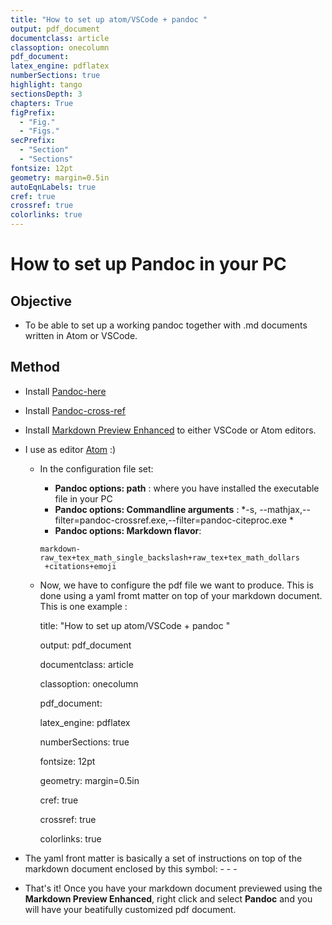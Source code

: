 ```yaml
---
title: "How to set up atom/VSCode + pandoc "
output: pdf_document
documentclass: article
classoption: onecolumn
pdf_document:
latex_engine: pdflatex
numberSections: true
highlight: tango
sectionsDepth: 3
chapters: True
figPrefix:
  - "Fig."
  - "Figs."
secPrefix:
  - "Section"
  - "Sections"
fontsize: 12pt
geometry: margin=0.5in
autoEqnLabels: true
cref: true
crossref: true
colorlinks: true
---
```


# How to set up Pandoc in your PC
## Objective

- To be able to set up a working pandoc together with .md documents written in Atom or VSCode.

## Method

- Install [Pandoc-here](https://pandoc.org/installing.html)
- Install [Pandoc-cross-ref](https://github.com/lierdakil/pandoc-crossref/releases/tag/v0.3.6.1b)
- Install [Markdown Preview Enhanced](https://shd101wyy.github.io/markdown-preview-enhanced/#/?id=installation) to either VSCode or Atom editors.
- I use as editor [Atom](https://atom.io/) :) 
  - In the configuration file set:
      - **Pandoc options: path** : where you have installed the executable file in your PC
      -  **Pandoc options: Commandline arguments** : *-s, --mathjax,--filter=pandoc-crossref.exe,--filter=pandoc-citeproc.exe *
      -  **Pandoc options: Markdown flavor**:

        markdown-raw_tex+tex_math_single_backslash+raw_tex+tex_math_dollars
         +citations+emoji

  - Now, we have to configure the pdf file we want to produce. This is done using a yaml fromt matter on top of your markdown document. This is one example :

      title: "How to set up atom/VSCode + pandoc "

      output: pdf_document

      documentclass: article

      classoption: onecolumn

      pdf_document:

      latex_engine: pdflatex

      numberSections: true

      fontsize: 12pt

      geometry: margin=0.5in

      cref: true

      crossref: true

      colorlinks: true

-  The yaml front matter is basically a set of instructions on top of the markdown document enclosed by this symbol: - - -
- That's it! Once you have your markdown document previewed using the **Markdown Preview Enhanced**, right click and select **Pandoc** and you will have your beatifully customized pdf document.
